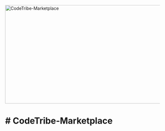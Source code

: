 <img src="https://socialify.git.ci/Luyanda078/CodeTribe-Marketplace/image?language=1&owner=1&name=1&stargazers=1&theme=Light" alt="CodeTribe-Marketplace" width="640" height="320" />
<h1># CodeTribe-Marketplace<h1>
